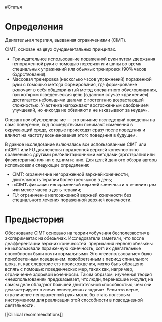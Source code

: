 #Статья 

# Определения

  
Двигательная терапия, вызванная ограничениями (CIMT).

CIMT, основан на двух фундаментальных принципах.
* Принудительное использование пораженной руки путем удержания непораженной руки с помощью перевязи или шины во время специальных упражнений или обычных тренировок (90% часов бодрствования).
* Массовая тренировка (несколько часов упражнений) пораженной руки с помощью метода формирования, где формирование включает в себя общепринятый метод оперантного обусловливания, при котором поведенческая цель (в данном случае «движение») достигается небольшими шагами с постепенно возрастающей сложностью. Участника награждают восторженным одобрением улучшений, но никогда не обвиняют и не наказывают за неудачи.

Оперантное обусловливание — это влияние последствий поведения на само поведение, под последствиями понимают изменения в окружающей среде, которые происходят сразу после поведения и влияют на частоту возникновения этого поведения в будущем.

В данное исследование включались все использованные CIMT или mCIMT или FU для лечения пораженной верхней конечности по сравнению с другими реабилитационными методами (эрготерапия или физиотерапия) или ни с одним из них. Для целей данного обзора авторы использовали следующие определения:
* CIMT: ограничение непораженной верхней конечности, длительность терапии более трех часов в день;
* mCIMT: фиксация непораженной верхней конечности в течение трех или менее часов в день терапии;
* FU: ограничение непораженной верхней конечности без специального лечения пораженной верхней конечности.

# Предыстория

Обоснование CIMT основано на теории «обучения бесполезности» в экспериментах на обезьянах. Исследователи заметили, что после деафферентации верхних конечностей (прерывания нервов) обезьяны не использовали пораженную конечность, хотя их двигательные способности были почти нормальными. Это «неиспользование» было приобретенным поведением, приобретенным в период спинального шока, и, как следствие его происхождения, могло быть обращено вспять с помощью поведенческих мер, таких как, например, ограничение здоровой конечности. Таким образом, изученная теория «неиспользования» предсказывает, что люди, перенесшие инсульт, на самом деле обладают большей двигательной способностью, чем они демонстрируют в своих повседневных задачах. Если это верно, ограничение непораженной руки могло бы стать полезным инструментом для реализации этой способности в повседневной деятельности.



[[Сlinical recommendations]]